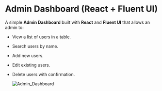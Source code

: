# Admin Dashboard (React + Fluent UI)

A simple **Admin Dashboard** built with **React** and **Fluent UI** that allows an admin to:
- View a list of users in a table.
- Search users by name.
- Add new users.
- Edit existing users.
- Delete users with confirmation.

  ![Admin_Dashboard](https://github.com/user-attachments/assets/6a6b4fa6-5dfb-4c52-b443-362c55df200a)
